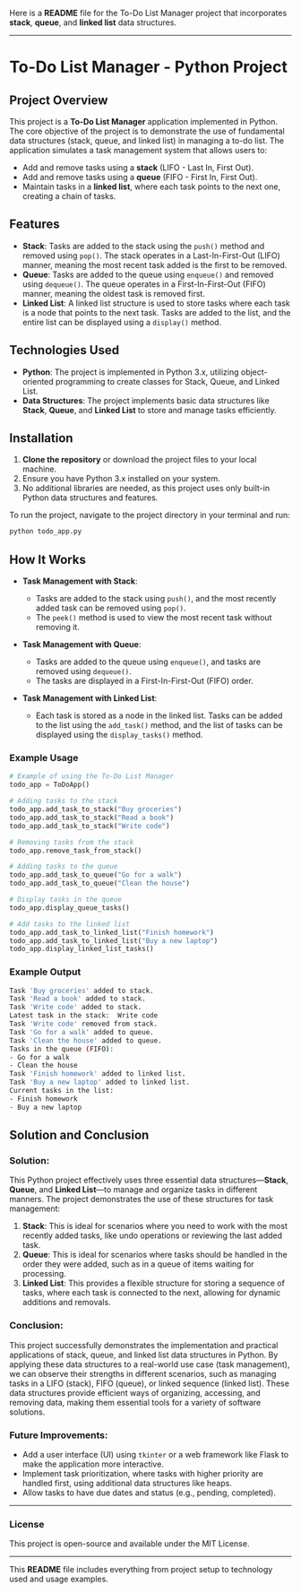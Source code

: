 Here is a **README** file for the To-Do List Manager project that incorporates **stack**, **queue**, and **linked list** data structures.

---

# To-Do List Manager - Python Project

## Project Overview

This project is a **To-Do List Manager** application implemented in Python. The core objective of the project is to demonstrate the use of fundamental data structures (stack, queue, and linked list) in managing a to-do list. The application simulates a task management system that allows users to:

- Add and remove tasks using a **stack** (LIFO - Last In, First Out).
- Add and remove tasks using a **queue** (FIFO - First In, First Out).
- Maintain tasks in a **linked list**, where each task points to the next one, creating a chain of tasks.

## Features

- **Stack**: Tasks are added to the stack using the `push()` method and removed using `pop()`. The stack operates in a Last-In-First-Out (LIFO) manner, meaning the most recent task added is the first to be removed.
- **Queue**: Tasks are added to the queue using `enqueue()` and removed using `dequeue()`. The queue operates in a First-In-First-Out (FIFO) manner, meaning the oldest task is removed first.
- **Linked List**: A linked list structure is used to store tasks where each task is a node that points to the next task. Tasks are added to the list, and the entire list can be displayed using a `display()` method.

## Technologies Used

- **Python**: The project is implemented in Python 3.x, utilizing object-oriented programming to create classes for Stack, Queue, and Linked List.
- **Data Structures**: The project implements basic data structures like **Stack**, **Queue**, and **Linked List** to store and manage tasks efficiently.

## Installation

1. **Clone the repository** or download the project files to your local machine.
2. Ensure you have Python 3.x installed on your system.
3. No additional libraries are needed, as this project uses only built-in Python data structures and features.

To run the project, navigate to the project directory in your terminal and run:

```bash
python todo_app.py
```

## How It Works

- **Task Management with Stack**:
  - Tasks are added to the stack using `push()`, and the most recently added task can be removed using `pop()`.
  - The `peek()` method is used to view the most recent task without removing it.

- **Task Management with Queue**:
  - Tasks are added to the queue using `enqueue()`, and tasks are removed using `dequeue()`.
  - The tasks are displayed in a First-In-First-Out (FIFO) order.

- **Task Management with Linked List**:
  - Each task is stored as a node in the linked list. Tasks can be added to the list using the `add_task()` method, and the list of tasks can be displayed using the `display_tasks()` method.

### Example Usage

```python
# Example of using the To-Do List Manager
todo_app = ToDoApp()

# Adding tasks to the stack
todo_app.add_task_to_stack("Buy groceries")
todo_app.add_task_to_stack("Read a book")
todo_app.add_task_to_stack("Write code")

# Removing tasks from the stack
todo_app.remove_task_from_stack()

# Adding tasks to the queue
todo_app.add_task_to_queue("Go for a walk")
todo_app.add_task_to_queue("Clean the house")

# Display tasks in the queue
todo_app.display_queue_tasks()

# Add tasks to the linked list
todo_app.add_task_to_linked_list("Finish homework")
todo_app.add_task_to_linked_list("Buy a new laptop")
todo_app.display_linked_list_tasks()
```

### Example Output

```bash
Task 'Buy groceries' added to stack.
Task 'Read a book' added to stack.
Task 'Write code' added to stack.
Latest task in the stack:  Write code
Task 'Write code' removed from stack.
Task 'Go for a walk' added to queue.
Task 'Clean the house' added to queue.
Tasks in the queue (FIFO):
- Go for a walk
- Clean the house
Task 'Finish homework' added to linked list.
Task 'Buy a new laptop' added to linked list.
Current tasks in the list:
- Finish homework
- Buy a new laptop
```

## Solution and Conclusion

### **Solution:**
This Python project effectively uses three essential data structures—**Stack**, **Queue**, and **Linked List**—to manage and organize tasks in different manners. The project demonstrates the use of these structures for task management:

1. **Stack**: This is ideal for scenarios where you need to work with the most recently added tasks, like undo operations or reviewing the last added task.
2. **Queue**: This is ideal for scenarios where tasks should be handled in the order they were added, such as in a queue of items waiting for processing.
3. **Linked List**: This provides a flexible structure for storing a sequence of tasks, where each task is connected to the next, allowing for dynamic additions and removals.

### **Conclusion:**
This project successfully demonstrates the implementation and practical applications of stack, queue, and linked list data structures in Python. By applying these data structures to a real-world use case (task management), we can observe their strengths in different scenarios, such as managing tasks in a LIFO (stack), FIFO (queue), or linked sequence (linked list). These data structures provide efficient ways of organizing, accessing, and removing data, making them essential tools for a variety of software solutions.

### **Future Improvements**:
- Add a user interface (UI) using `tkinter` or a web framework like Flask to make the application more interactive.
- Implement task prioritization, where tasks with higher priority are handled first, using additional data structures like heaps.
- Allow tasks to have due dates and status (e.g., pending, completed).

---

### License

This project is open-source and available under the MIT License.

--- 

This **README** file includes everything from project setup to technology used and usage examples.
